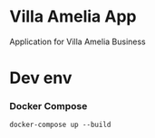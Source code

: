 # Villa Amelia App
Application for Villa Amelia Business


# Dev env

### Docker Compose
`docker-compose up --build`
